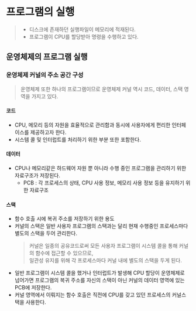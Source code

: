 # 프로그램의 실행
> - 디스크에 존재하던 실행파일이 메모리에 적재된다.
> - 프로그램이 CPU를 할당받아 명령을 수행하고 있다.

## 운영체제의 프로그램 실행

### 운영체제 커널의 주소 공간 구성
> 운영체제 또한 하나의 프로그램이므로 운영체제 커널 역시 코드, 데이터, 스택 영역을 가지고 있다.
 
#### 코드
- CPU, 메모리 등의 자원을 효율적으로 관리함과 동시에 사용자에게 편리한 인터페이스를 제공하고자 한다.
- 시스템 콜 및 인터럽트를 처리하기 위한 부분 또한 포함한다.

#### 데이터
- CPU나 메모리같은 하드웨어 자원 뿐 아니라 수행 중인 프로그램을 관리하기 위한 자료구조가 저장된다.
  - PCB : 각 프로세스의 상태, CPU 사용 정보, 메모리 사용 정보 등을 유지하기 위한 자료구조

#### 스택
- 함수 호출 시에 복귀 주소를 저장하기 위한 용도
- 커널의 스택은 일반 사용자 프로그램의 스택과는 달리 현재 수행중인 프로세스마다 별도의 스택을 두어 관리한다.
  > 커널은 일종의 공유코드로써 모든 사용자 프로그램이 시스템 콜을 통해 커널의 함수에 접근할 수 있으므로, <br/>
  > 일관성 유지를 위해 각 프로세스마다 커널 내에 별도의 스택을 두게 된다.
- 일반 프로그램이 시스템 콜을 했거나 인터럽트가 발생해 CPU 할당이 운영체제로 넘어가면 프로그램의 복귀 주소를 자신의 스택이 아닌 커널의 데이터 영역에 있는 PCB에 저장한다. 
- 커널 영역에서 이뤄지는 함수 호출은 직전에 CPU를 갖고 있던 프로세스의 커널스택을 사용한다.

